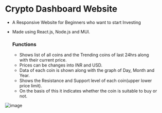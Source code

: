 # Crypto Dashboard Website

- A Responsive Website for Beginners who want to start Investing
- Made using React.js, Node.js and MUI.


  ### Functions

   - Shows list of all coins and the Trending coins of last 24hrs along with their current price.
   - Prices can be changes into INR and USD.
   - Data of each coin is shown along with the graph of Day, Month and Year.
   - Shows the Resistance and Support level of each coin(upper lower price limit).
   - On the basis of this it indicates whether the coin is suitable to buy or not.


![image](https://github.com/Bhavya0404/cryptofy/assets/51115215/e06a229f-c915-41c6-8530-3e66a7d2af80)

